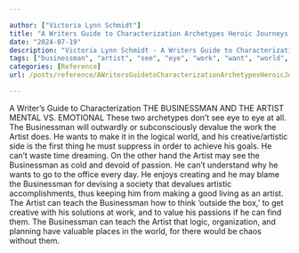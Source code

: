 ```yaml
---

author: ["Victoria Lynn Schmidt"]
title: "A Writers Guide to Characterization Archetypes Heroic Journeys and Other Elements of Dynamic Character Development - part0009_split_006.html"
date: "2024-07-19"
description: "Victoria Lynn Schmidt - A Writers Guide to Characterization Archetypes Heroic Journeys and Other Elements of Dynamic Character Development"
tags: ["businessman", "artist", "see", "eye", "work", "want", "world", "may", "passion", "teach", "writer", "guide", "characterization", "mental", "v", "emotional", "two", "archetype", "outwardly", "subconsciously", "devalue", "make", "logical", "side", "first"]
categories: [Reference]
url: /posts/reference/AWritersGuidetoCharacterizationArchetypesHeroicJourneysandOtherElementsofDynamicCharacterDevelopment-part0009split006html

---
```



A Writer’s Guide to Characterization
 THE BUSINESSMAN AND THE ARTIST
MENTAL VS. EMOTIONAL
These two archetypes don’t see eye to eye at all. The Businessman will outwardly or subconsciously devalue the work the Artist does. He wants to make it in the logical world, and his creative/artistic side is the first thing he must suppress in order to achieve his goals. He can’t waste time dreaming.
On the other hand the Artist may see the Businessman as cold and devoid of passion. He can’t understand why he wants to go to the office every day. He enjoys creating and he may blame the Businessman for devising a society that devalues artistic accomplishments, thus keeping him from making a good living as an artist.
The Artist can teach the Businessman how to think ‘outside the box,’ to get creative with his solutions at work, and to value his passions if he can find them.
The Businessman can teach the Artist that logic, organization, and planning have valuable places in the world, for there would be chaos without them.
